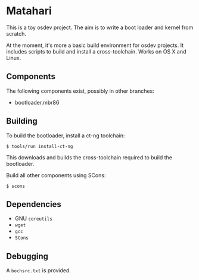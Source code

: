 Matahari
========

This is a toy osdev project.
The aim is to write a boot loader and kernel from scratch.

At the moment, it's more a basic build environment for osdev projects. It
includes scripts to build and install a cross-toolchain.
Works on OS X and Linux.

Components
----------
The following components exist, possibly in other branches:
- bootloader.mbr86

Building
--------
To build the bootloader, install a ct-ng toolchain:

    $ tools/run install-ct-ng

This downloads and builds the cross-toolchain required to build the bootloader.

Build all other components using SCons:

    $ scons

Dependencies
------------
- GNU `coreutils`
- `wget`
- `gcc`
- `SCons`

Debugging
---------

A `bochsrc.txt` is provided.
